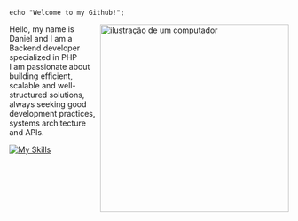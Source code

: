 <code>echo "Welcome to my Github!";</code>

<img src="https://raw.githubusercontent.com/MicaelliMedeiros/micaellimedeiros/master/image/computer-illustration.png" alt="ilustração de um computador" min-width="400px" max-width="400px" width="340px" align="right">

<p align="left"> 
  Hello, my name is Daniel and I am a Backend developer specialized in PHP <br>
  I am passionate about building efficient, scalable and well-structured solutions, always seeking good development practices, systems architecture and APIs.
</p>

[![My Skills](https://skillicons.dev/icons?i=php,laravel,mysql,nodejs,aws)](https://skillicons.dev)
